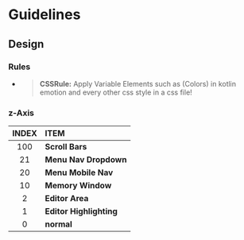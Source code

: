 # Guidelines #

## Design ##

### Rules ###

- > **CSSRule:** Apply Variable Elements such as (Colors) in kotlin emotion and every other css style in a css file!

### z-Axis ###

| INDEX | ITEM                    |
|:-----:|:------------------------|
|  100  | **Scroll Bars**         |
|  21   | **Menu Nav Dropdown**   |
|  20   | **Menu Mobile Nav**     |
|  10   | **Memory Window**       |
|   2   | **Editor Area**         |
|   1   | **Editor Highlighting** |
|   0   | **normal**              |


